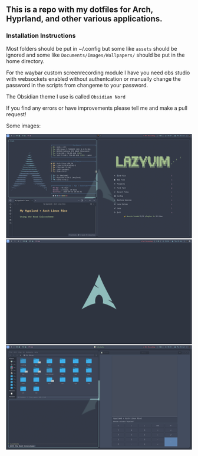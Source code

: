 ## This is a repo with my dotfiles for Arch, Hyprland, and other various applications.

### Installation Instructions

Most folders should be put in ~/.config but some like `assets` should be ignored and some like `Documents/Images/Wallpapers/` should be put in the home directory. 

For the waybar custom screenrecording module I have you need obs studio with websockets enabled without authentcation or manually change the password in the scripts from changeme to your password. 

The Obsidian theme I use is called `Obsidian Nord`

If you find any errors or have improvements please tell me and make a pull request!

Some images:

![image](./assets/screenshot_1.png)
![image](./assets/screenshot_2.png)
![image](./assets/screenshot_3.png)
